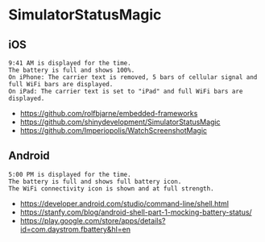 # SimulatorStatusMagic
## iOS

```
9:41 AM is displayed for the time.
The battery is full and shows 100%.
On iPhone: The carrier text is removed, 5 bars of cellular signal and full WiFi bars are displayed.
On iPad: The carrier text is set to "iPad" and full WiFi bars are displayed.
```

* https://github.com/rolfbjarne/embedded-frameworks
* https://github.com/shinydevelopment/SimulatorStatusMagic
* https://github.com/Imperiopolis/WatchScreenshotMagic

## Android

```
5:00 PM is displayed for the time.
The battery is full and shows full battery icon.
The WiFi connectivity icon is shown and at full strength.
```

* https://developer.android.com/studio/command-line/shell.html
* https://stanfy.com/blog/android-shell-part-1-mocking-battery-status/
* https://play.google.com/store/apps/details?id=com.daystrom.fbattery&hl=en
